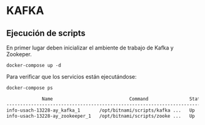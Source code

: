 # KAFKA

## Ejecución de scripts
En primer lugar deben inicializar el ambiente de trabajo de Kafka y Zookeper.

```
docker-compose up -d
```

Para verificar que los servicios están ejecutándose:

```bash
docker-compose ps
```

``` bash
             Name                            Command               State                   Ports                 
-----------------------------------------------------------------------------------------------------------------
info-usach-13228-ay_kafka_1       /opt/bitnami/scripts/kafka ...   Up      0.0.0.0:9092->9092/tcp                
info-usach-13228-ay_zookeeper_1   /opt/bitnami/scripts/zooke ...   Up      2181/tcp, 2888/tcp, 3888/tcp, 8080/tcp
```